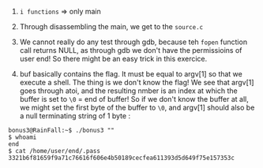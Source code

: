 1. `i functions` => only main

2. Through disassembling the main, we get to the `source.c`

3. We cannot really do any test through gdb, because teh `fopen` function call returns NULL, as through gdb we don't have the permissioins of user end! So there might be an easy trick in this exercice.

4. buf basically contains the flag. It must be equal to argv[1] so that we execute a shell. The thing is we don't know the flag! We see that argv[1] goes through atoi, and the resulting nmber is an index at which the buffer is set to `\0` = end of buffer! So if we don't know the buffer at all, we might set the first byte of the buffer to `\0`, and argv[1] should also be a null terminating string of 1 byte : 

```
bonus3@RainFall:~$ ./bonus3 ""
$ whoami
end
$ cat /home/user/end/.pass
3321b6f81659f9a71c76616f606e4b50189cecfea611393d5d649f75e157353c
```
